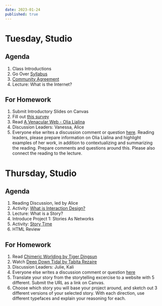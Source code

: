 ```yaml
---
date: 2023-01-24
published: true
---
```


# Tuesday, Studio
## Agenda
1. Class Introductions
2. Go Over [Syllabus](https://docs.google.com/document/d/1W14d-DkJG-sBNFOvSJtBbCnl1l92hI1DAeQUzOBbl-E/edit?usp=sharing)
3. [Community Agreement](https://docs.google.com/document/d/1bzijcESob0ttfpqL5EjrMqj51H-o1zt4z87GKZcPYrg/edit)
4. Lecture: What is the Internet?

## For Homework
1. Submit Introductory Slides on Canvas
2. Fill out [this survey](https://forms.gle/QrMBEKcngA1eHZPX7)
3. Read [A Venacular Web - Olia Lialina](http://art.teleportacia.org/observation/vernacular/)
4. Discussion Leaders: Vanessa, Alice
5. Everyone else writes a discussion comment or question [here](https://docs.google.com/document/d/1pv5p2erPfjhSk7HzhXJtdSpO1effd9uR-X4lSVwFSS8/edit). Reading leaders, please prepare information on Olia Lialina and highlight examples of her work, in addition to contextualizing and summarizing the reading. Prepare comments and questions around this. Please also connect the reading to the lecture.



# Thursday, Studio
## Agenda
1. Reading Discussion, led by Alice
2. Activity: [What is Interaction Design?](https://docs.google.com/document/d/1A5wJmW4PolNJeYGTLOCKQPBFfk-zkojOYpn96zygYf8/edit?usp=sharing)
3. Lecture: What is a Story?
4. Introduce Project 1: Stories As Networks
5. Activity: [Story Time](https://docs.google.com/document/d/1u9mDi1vH8Y6oqytLVmteXEPDQ9GPhCPA0Dlo38xqvoQ/edit?usp=sharing)
6. HTML Review


## For Homework
1. Read [Chimeric Worlding by Tiger Dingsun](http://tdingsun.github.io/worlding/)
2. Watch [Deep Down Tidal by Tabita Rezaire](https://vimeo.com/248887185)
3. Discussion Leaders: Julie, Kali
4. Everyone else writes a discussion comment or question [here](https://docs.google.com/document/d/1pv5p2erPfjhSk7HzhXJtdSpO1effd9uR-X4lSVwFSS8/edit?usp=sharing)
5. Translate your story from the storytelling excercise to a website with 5 different. Submit the URL as a link on Canvas. 
6. Choose which story you will base your project around, and sketch out 3 different versions of your selected story. With each direction, use different typefaces and explain your reasoning for each. 

<!-- # Friday -->

<!-- Agenda. -->

